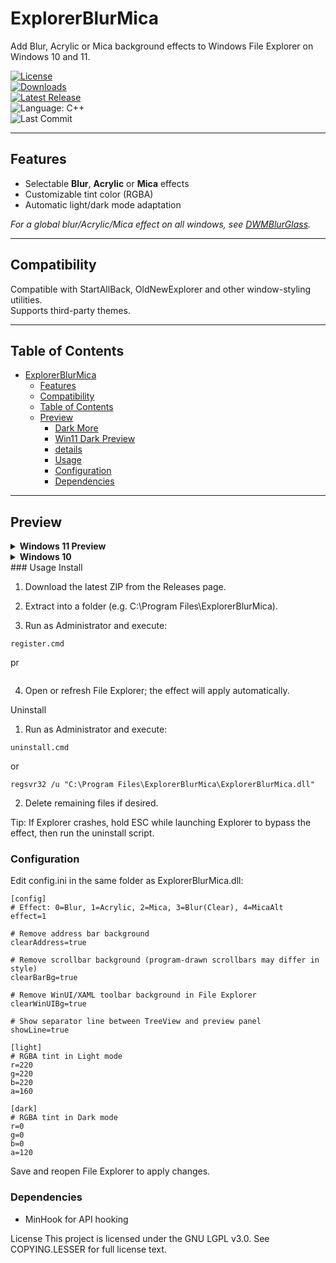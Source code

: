 # ExplorerBlurMica

Add Blur, Acrylic or Mica background effects to Windows File Explorer on Windows 10 and 11.

[![License](https://img.shields.io/github/license/Maplespe/ExplorerBlurMica.svg)](https://www.gnu.org/licenses/lgpl-3.0.en.html)  
[![Downloads](https://img.shields.io/github/downloads/Maplespe/ExplorerBlurMica/total.svg)](https://github.com/Maplespe/ExplorerBlurMica/releases)  
[![Latest Release](https://img.shields.io/github/release/Maplespe/ExplorerBlurMica.svg)](https://github.com/Maplespe/ExplorerBlurMica/releases/latest)  
![Language: C++](https://img.shields.io/badge/language-c++-F34B7D.svg)  
![Last Commit](https://img.shields.io/github/last-commit/Maplespe/ExplorerBlurMica.svg)  

---

## Features

- Selectable **Blur**, **Acrylic** or **Mica** effects  
- Customizable tint color (RGBA)  
- Automatic light/dark mode adaptation  

_For a global blur/Acrylic/Mica effect on all windows, see [DWMBlurGlass](https://github.com/Maplespe/DWMBlurGlass)._

---

## Compatibility

Compatible with StartAllBack, OldNewExplorer and other window-styling utilities.  
Supports third-party themes.

---

## Table of Contents

- [ExplorerBlurMica](#explorerblurmica)
  - [Features](#features)
  - [Compatibility](#compatibility)
  - [Table of Contents](#table-of-contents)
  - [Preview](#preview)
    - [Dark More](#dark-more)
    - [Win11 Dark Preview](#win11-dark-preview)
    - [details](#details)
    - [Usage](#usage)
    - [Configuration](#configuration)
    - [Dependencies](#dependencies)

---

## Preview

<details><summary><strong>Windows 11 Preview</strong></summary>

**WinUI 3 (23H2 / 24H2 Canary)**  
```ini
[config]
effect=1
clearBarBg=true
clearAddress=true
clearWinUIBg=true

[light]
r=255
g=255
b=255
a=200
```
### Dark More
```
[config]
effect=2
clearBarBg=true
clearAddress=true
clearWinUIBg=true
```
### Win11 Dark Preview
</details> <details><summary><strong>Windows 10</strong></summary>
```
[config]
effect=1
clearBarBg=true
clearAddress=true
clearWinUIBg=false
[light]
r=222
g=222
b=222
a=200
```


### details
</details>
### Usage
Install

1.  Download the latest ZIP from the Releases page.

2. Extract into a folder (e.g. C:\Program Files\ExplorerBlurMica).

3.  Run as Administrator and execute:

```
register.cmd
```
pr
``` regsvr32 "C:\Program Files\ExplorerBlurMica\ExplorerBlurMica.dll"
```
4. Open or refresh File Explorer; the effect will apply automatically.

Uninstall
1. Run as Administrator and execute:
```
uninstall.cmd
```
or
```
regsvr32 /u "C:\Program Files\ExplorerBlurMica\ExplorerBlurMica.dll"
```
2. Delete remaining files if desired.

Tip: If Explorer crashes, hold ESC while launching Explorer to bypass the effect, then run the uninstall script.

### Configuration
Edit config.ini in the same folder as ExplorerBlurMica.dll:
```
[config]
# Effect: 0=Blur, 1=Acrylic, 2=Mica, 3=Blur(Clear), 4=MicaAlt
effect=1

# Remove address bar background
clearAddress=true

# Remove scrollbar background (program-drawn scrollbars may differ in style)
clearBarBg=true

# Remove WinUI/XAML toolbar background in File Explorer
clearWinUIBg=true

# Show separator line between TreeView and preview panel
showLine=true

[light]
# RGBA tint in Light mode
r=220
g=220
b=220
a=160

[dark]
# RGBA tint in Dark mode
r=0
g=0
b=0
a=120
```
Save and reopen File Explorer to apply changes.

### Dependencies
- MinHook for API hooking

License
This project is licensed under the GNU LGPL v3.0.
See COPYING.LESSER for full license text.
